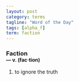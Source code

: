 ```yaml
---
layout: post
category: terms
tagline: "Word of the Day"
tags: [alpha_f]
term: faction
---
```


<h3>Faction<br/> <small>&mdash; v. (fac<span>&middot;</span>tion)</small></h3>
<p><ol>
<li>to ignore the truth</li>
</ol></p>
